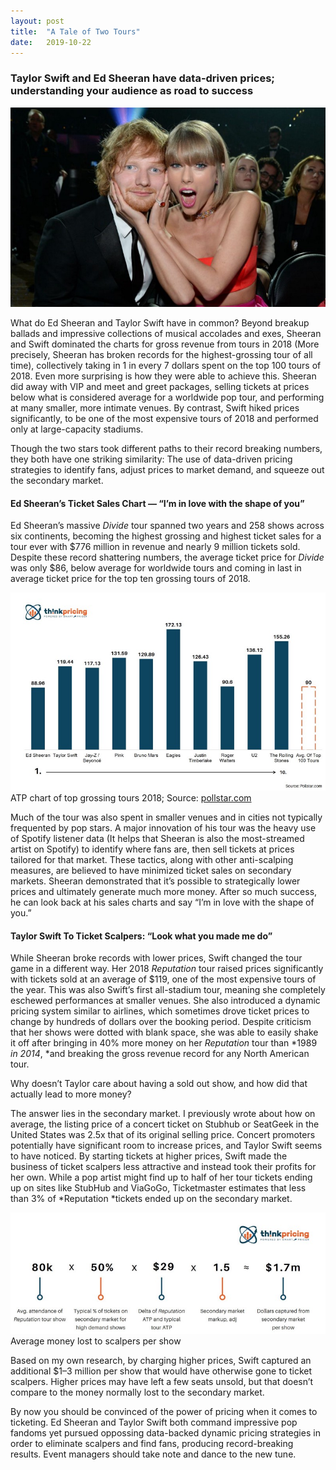 ```yaml
---
layout:	post
title:	"A Tale of Two Tours"
date:	2019-10-22
---
```


### Taylor Swift and Ed Sheeran have data-driven prices; understanding your audience as road to success

![](/img/1*A1Wzgr1NLomqf86qjptP6g.jpeg)
<!--more-->
What do Ed Sheeran and Taylor Swift have in common? Beyond breakup ballads and impressive collections of musical accolades and exes, Sheeran and Swift dominated the charts for gross revenue from tours in 2018 (More precisely, Sheeran has broken records for the highest-grossing tour of all time), collectively taking in 1 in every 7 dollars spent on the top 100 tours of 2018. Even more surprising is how they were able to achieve this. Sheeran did away with VIP and meet and greet packages, selling tickets at prices below what is considered average for a worldwide pop tour, and performing at many smaller, more intimate venues. By contrast, Swift hiked prices significantly, to be one of the most expensive tours of 2018 and performed only at large-capacity stadiums.

Though the two stars took different paths to their record breaking numbers, they both have one striking similarity: The use of data-driven pricing strategies to identify fans, adjust prices to market demand, and squeeze out the secondary market.
<!--more-->

#### Ed Sheeran’s Ticket Sales Chart — “I’m in love with the shape of you”

Ed Sheeran’s massive *Divide* tour spanned two years and 258 shows across six continents, becoming the highest grossing and highest ticket sales for a tour ever with \$776 million in revenue and nearly 9 million tickets sold. Despite these record shattering numbers, the average ticket price for *Divide* was only $86, below average for worldwide tours and coming in last in average ticket price for the top ten grossing tours of 2018.

![](/img/1*wYNWd_qOdP6Zo8loJ-wk7w.jpeg)
ATP chart of top grossing tours 2018; Source: [pollstar.com](https://www.pollstar.com/Chart/2018/12/2018YearEndTop100WorldwideTours_697.pdf)

Much of the tour was also spent in smaller venues and in cities not typically frequented by pop stars. A major innovation of his tour was the heavy use of Spotify listener data (It helps that Sheeran is also the most-streamed artist on Spotify) to identify where fans are, then sell tickets at prices tailored for that market. These tactics, along with other anti-scalping measures, are believed to have minimized ticket sales on secondary markets. Sheeran demonstrated that it’s possible to strategically lower prices and ultimately generate much more money. After so much success, he can look back at his sales charts and say “I’m in love with the shape of you.”

#### Taylor Swift To Ticket Scalpers: “Look what you made me do”

While Sheeran broke records with lower prices, Swift changed the tour game in a different way. Her 2018 *Reputation* tour raised prices significantly with tickets sold at an average of $119, one of the most expensive tours of the year. This was also Swift’s first all-stadium tour, meaning she completely eschewed performances at smaller venues. She also introduced a dynamic pricing system similar to airlines, which sometimes drove ticket prices to change by hundreds of dollars over the booking period. Despite criticism that her shows were dotted with blank space, she was able to easily shake it off after bringing in 40% more money on her *Reputation* tour than *1989 *in 2014*, *and breaking the gross revenue record for any North American tour.

Why doesn’t Taylor care about having a sold out show, and how did that actually lead to more money?

The answer lies in the secondary market. I previously wrote about how on average, the listing price of a concert ticket on Stubhub or SeatGeek in the United States was 2.5x that of its original selling price. Concert promoters potentially have significant room to increase prices, and Taylor Swift seems to have noticed. By starting tickets at higher prices, Swift made the business of ticket scalpers less attractive and instead took their profits for her own. While a pop artist might find up to half of her tour tickets ending up on sites like StubHub and ViaGoGo, Ticketmaster estimates that less than 3% of *Reputation *tickets ended up on the secondary market.

![](/img/1*_RkrZMeZyJ0Y3Fi5nKSYqw.jpeg)
Average money lost to scalpers per show

Based on my own research, by charging higher prices, Swift captured an additional $1–3 million per show that would have otherwise gone to ticket scalpers. Higher prices may have left a few seats unsold, but that doesn’t compare to the money normally lost to the secondary market.

By now you should be convinced of the power of pricing when it comes to ticketing. Ed Sheeran and Taylor Swift both command impressive pop fandoms yet pursued oppossing data-backed dynamic pricing strategies in order to eliminate scalpers and find fans, producing record-breaking results. Event managers should take note and dance to the new tune.
  